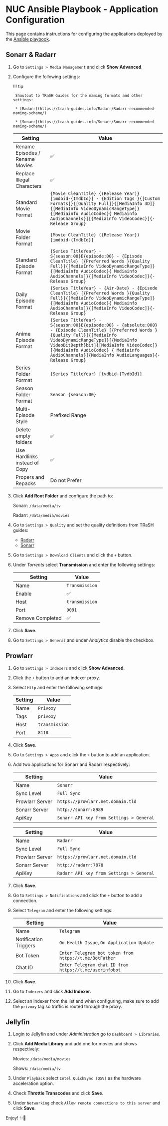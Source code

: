 ﻿# NUC Ansible Playbook - Application Configuration

This page contains instructions for configuring the applications deployed by the [Ansible playbook](https://github.com/dbrennand/home-ops/blob/dev/ansible/nuc/README.md).

## Sonarr & Radarr

1. Go to `Settings > Media Management` and click **Show Advanced**.

2. Configure the following settings:

    !!! tip

        Shoutout to TRaSH Guides for the naming formats and other settings:

        * [Radarr](https://trash-guides.info/Radarr/Radarr-recommended-naming-scheme/)

        * [Sonarr](https://trash-guides.info/Sonarr/Sonarr-recommended-naming-scheme/)

    | Setting                         | Value                                                                                                                                                                                                                                                                                                             |
    | ------------------------------- | ----------------------------------------------------------------------------------------------------------------------------------------------------------------------------------------------------------------------------------------------------------------------------------------------------------------- |
    | Rename Episodes / Rename Movies | ✅                                                                                                                                                                                                                                                                                                                 |
    | Replace Illegal Characters      | ✅                                                                                                                                                                                                                                                                                                                 |
    | Standard Movie Format           | `{Movie CleanTitle} {(Release Year)} [imdbid-{ImdbId}] - {Edition Tags }{[Custom Formats]}{[Quality Full]}{[MediaInfo 3D]}{[MediaInfo VideoDynamicRangeType]}{[Mediainfo AudioCodec}{ Mediainfo AudioChannels}][{Mediainfo VideoCodec}]{-Release Group}`                                                          |
    | Movie Folder Format             | `{Movie CleanTitle} ({Release Year}) [imdbid-{ImdbId}]`                                                                                                                                                                                                                                                           |
    | Standard Episode Format         | `{Series TitleYear} - S{season:00}E{episode:00} - {Episode CleanTitle} [{Preferred Words }{Quality Full}]{[MediaInfo VideoDynamicRangeType]}{[Mediainfo AudioCodec}{ Mediainfo AudioChannels]}{[MediaInfo VideoCodec]}{-Release Group}`                                                                           |
    | Daily Episode Format            | `{Series TitleYear} - {Air-Date} - {Episode CleanTitle} [{Preferred Words }{Quality Full}]{[MediaInfo VideoDynamicRangeType]}{[Mediainfo AudioCodec}{ Mediainfo AudioChannels]}{[MediaInfo VideoCodec]}{-Release Group}`                                                                                          |
    | Anime Episode Format            | `{Series TitleYear} - S{season:00}E{episode:00} - {absolute:000} - {Episode CleanTitle} [{Preferred Words }{Quality Full}]{[MediaInfo VideoDynamicRangeType]}[{MediaInfo VideoBitDepth}bit]{[MediaInfo VideoCodec]}[{Mediainfo AudioCodec} { Mediainfo AudioChannels}]{MediaInfo AudioLanguages}{-Release Group}` |
    | Series Folder Format            | `{Series TitleYear} [tvdbid-{TvdbId}]`                                                                                                                                                                                                                                                                            |
    | Season Folder Format            | `Season {season:00}`                                                                                                                                                                                                                                                                                              |
    | Multi-Episode Style             | Prefixed Range                                                                                                                                                                                                                                                                                                    |
    | Delete empty folders            | ✅                                                                                                                                                                                                                                                                                                                 |
    | Use Hardlinks instead of Copy   | ✅                                                                                                                                                                                                                                                                                                                 |
    | Propers and Repacks             | Do not Prefer                                                                                                                                                                                                                                                                                                     |

3. Click **Add Root Folder** and configure the path to:

    Sonarr: `/data/media/tv`

    Radarr: `/data/media/movies`

4. Go to `Settings > Quality` and set the quality definitions from TRaSH guides:

    - [Radarr](https://trash-guides.info/Radarr/Radarr-Quality-Settings-File-Size/#radarr-quality-definitions)
    - [Sonarr](https://trash-guides.info/Sonarr/Sonarr-Quality-Settings-File-Size/#sonarr-quality-definitions)

5. Go to `Settings > Download Clients` and click the `+` button.

6. Under *Torrents* select **Transmission** and enter the following settings:

    | Setting          | Value          |
    | ---------------- | -------------- |
    | Name             | `Transmission` |
    | Enable           | ✅              |
    | Host             | `transmission` |
    | Port             | `9091`         |
    | Remove Completed | ✅              |

7. Click **Save**.

8. Go to `Settings > General` and under *Analytics* disable the checkbox.

## Prowlarr

1. Go to `Settings > Indexers` and click **Show Advanced**.

2. Click the `+` button to add an indexer proxy.

3. Select `Http` and enter the following settings:

    | Setting | Value          |
    | ------- | -------------- |
    | Name    | `Privoxy`      |
    | Tags    | `privoxy`      |
    | Host    | `transmission` |
    | Port    | `8118`         |

4. Click **Save**.

5. Go to `Settings > Apps` and click the `+` button to add an application.

6. Add two applications for Sonarr and Radarr respectively:

    | Setting         | Value                                    |
    | --------------- | ---------------------------------------- |
    | Name            | `Sonarr`                                 |
    | Sync Level      | `Full Sync`                              |
    | Prowlarr Server | `https://prowlarr.net.domain.tld`        |
    | Sonarr Server   | `http://sonarr:8989`                     |
    | ApiKey          | `Sonarr API key from Settings > General` |

    | Setting         | Value                                    |
    | --------------- | ---------------------------------------- |
    | Name            | `Radarr`                                 |
    | Sync Level      | `Full Sync`                              |
    | Prowlarr Server | `https://prowlarr.net.domain.tld`        |
    | Sonarr Server   | `http://radarr:7878`                     |
    | ApiKey          | `Radarr API key from Settings > General` |

7. Click **Save**.

8. Go to `Settings > Notifications` and click the `+` button to add a connection.

9. Select `Telegram` and enter the following settings:

    | Setting               | Value                                                  |
    | --------------------- | ------------------------------------------------------ |
    | Name                  | `Telegram`                                             |
    | Notification Triggers | `On Health Issue`, `On Application Update`             |
    | Bot Token             | `Enter Telegram bot token from https://t.me/BotFather` |
    | Chat ID               | `Enter Telegram chat ID from https://t.me/userinfobot` |

10. Click **Save**.

11. Go to `Indexers` and click **Add Indexer**.

12. Select an indexer from the list and when configuring, make sure to add the `privoxy` tag so traffic is routed through the proxy.

## Jellyfin

1. Login to Jellyfin and under *Administration* go to `Dashboard > Libraries`.

2. Click **Add Media Library** and add one for movies and shows respectively:

    Movies: `/data/media/movies`

    Shows: `/data/media/tv`

3. Under `Playback` select `Intel QuickSync (QSV)` as the hardware acceleration option.

4. Check **Throttle Transcodes** and click **Save**.

5. Under `Networking` check `Allow remote connections to this server` and click **Save**.

Enjoy! ✨🚀
